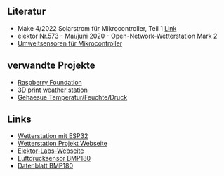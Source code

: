 ## Literatur
- Make 4/2022 Solarstrom für Mikrocontroller, Teil 1 [Link](www.make-magazin.de/xnry)
- elektor Nr.573 - Mai/juni 2020 - Open-Network-Wetterstation Mark 2 
- [Umweltsensoren für Mikrocontroller](www.make-magazin.de/xgrd)
## verwandte Projekte
- [Raspberry Foundation](https://projects.raspberrypi.org/en/projects/build-your-own-weather-station)
- [3D print weather station](https://hackaday.com/2018/04/05/a-true-3d-printed-weather-station/)
- [Gehaesue Temperatur/Feuchte/Druck](https://www.thingiverse.com/thing:4120452)
## Links
- [Wetterstation mit ESP32](www.elektormagazine.de/magazine/elektor-69/42263/)
- [Wetterstation Projekt Webseite](www.elektormagazine.de/191148-03/)
- [Elektor-Labs-Webseite](www.elektormagazine.com/labs/remake-elektor-weather-station)
- [Luftdrucksensor BMP180](https://www.laub-home.de/wiki/Raspberry_Pi_BMP180_Luftdruck_Sensor)
- [Datenblatt BMP180](https://cdn-shop.adafruit.com/datasheets/BST-BMP180-DS000-09.pdf)
